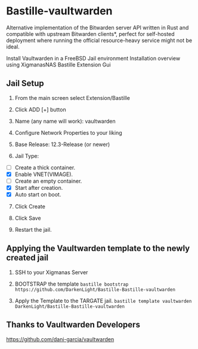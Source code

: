 # Bastille-vaultwarden
Alternative implementation of the Bitwarden server API written in Rust and compatible with upstream Bitwarden clients*, perfect for self-hosted deployment where running the official resource-heavy service might not be ideal.

Install Vaultwarden in a FreeBSD Jail environment
Installation overview using XigmanasNAS Bastille Extension Gui

## Jail Setup
1. From the main screen select Extension/Bastille

2. Click ADD [+] button

3. Name (any name will work): vaultwarden

4. Configure Network Properties to your liking

5. Base Release: 12.3-Release (or newer)

6. Jail Type: 
- [ ] Create a thick container.
- [x] Enable VNET(VIMAGE).
- [ ] Create an empty container.
- [x] Start after creation.
- [x] Auto start on boot.

7. Click Create

8. Click Save

9. Restart the jail.


## Applying the Vaultwarden template to the newly created jail

1. SSH to your Xigmanas Server

2. BOOTSTRAP the template
`bastille bootstrap https://github.com/DarkenLight/Bastille-Bastille-vaultwarden`

3. Apply the Template to the TARGATE jail.
`bastille template vaultwarden DarkenLight/Bastille-Bastille-vaultwarden`


## Thanks to Vaultwarden Developers
https://github.com/dani-garcia/vaultwarden
